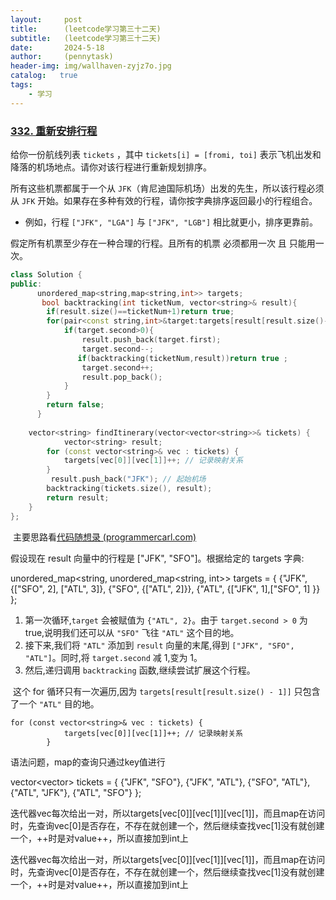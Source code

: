 ```yaml
---
layout:     post
title:      (leetcode学习第三十二天)
subtitle:   (leetcode学习第三十二天)
date:       2024-5-18
author:     (pennytask)
header-img: img/wallhaven-zyjz7o.jpg
catalog:   true
tags:
    - 学习
---
```

### [332. 重新安排行程](https://leetcode.cn/problems/reconstruct-itinerary/)

给你一份航线列表 `tickets` ，其中 `tickets[i] = [fromi, toi]` 表示飞机出发和降落的机场地点。请你对该行程进行重新规划排序。

所有这些机票都属于一个从 `JFK`（肯尼迪国际机场）出发的先生，所以该行程必须从 `JFK` 开始。如果存在多种有效的行程，请你按字典排序返回最小的行程组合。

- 例如，行程 `["JFK", "LGA"]` 与 `["JFK", "LGB"]` 相比就更小，排序更靠前。

假定所有机票至少存在一种合理的行程。且所有的机票 必须都用一次 且 只能用一次。

 

```c++
class Solution {
public:
      unordered_map<string,map<string,int>> targets;
       bool backtracking(int ticketNum, vector<string>& result){
        if(result.size()==ticketNum+1)return true;
        for(pair<const string,int>&target:targets[result[result.size()-1]]){
            if(target.second>0){
                result.push_back(target.first);
                target.second--;
               if(backtracking(ticketNum,result))return true ;
                target.second++;
                result.pop_back();
            }
        }
        return false;
      }
    
    vector<string> findItinerary(vector<vector<string>>& tickets) {
            vector<string> result;
        for (const vector<string>& vec : tickets) {
            targets[vec[0]][vec[1]]++; // 记录映射关系
        }
         result.push_back("JFK"); // 起始机场
        backtracking(tickets.size(), result);
        return result;
    }
};
```

​      主要思路看[代码随想录 (programmercarl.com)](https://programmercarl.com/0332.重新安排行程.html#思路)

  

假设现在 result 向量中的行程是 ["JFK", "SFO"]。根据给定的 targets 字典:

unordered_map<string, unordered_map<string, int>> targets = {
    {"JFK", {["SFO", 2], ["ATL", 3]},
    {"SFO", {["ATL", 2]}},
    {"ATL", {["JFK", 1],["SFO", 1] }}
};

1. 第一次循环,`target` 会被赋值为 `{"ATL", 2}`。由于 `target.second > 0` 为 true,说明我们还可以从 `"SFO"` 飞往 `"ATL"` 这个目的地。
2. 接下来,我们将 `"ATL"` 添加到 `result` 向量的末尾,得到 `["JFK", "SFO", "ATL"]`。同时,将 `target.second` 减 1,变为 1。
3. 然后,递归调用 `backtracking` 函数,继续尝试扩展这个行程。

​       这个 for 循环只有一次遍历,因为 `targets[result[result.size() - 1]]` 只包含了一个 `"ATL"` 目的地。





```
for (const vector<string>& vec : tickets) {
            targets[vec[0]][vec[1]]++; // 记录映射关系
        }
```

   语法问题，map的查询只通过key值进行

vector<vector<string>> tickets = {
    {"JFK", "SFO"},
    {"JFK", "ATL"},
    {"SFO", "ATL"},
    {"ATL", "JFK"},
    {"ATL", "SFO"}
};

​    迭代器vec每次给出一对，所以targets[vec[0]][vec[1]][vec[1]]，而且map在访问时，先查询vec[0]是否存在，不存在就创建一个，然后继续查找vec[1]没有就创建一个，++时是对value++，所以直接加到int上




​    迭代器vec每次给出一对，所以targets[vec[0]][vec[1]][vec[1]]，而且map在访问时，先查询vec[0]是否存在，不存在就创建一个，然后继续查找vec[1]没有就创建一个，++时是对value++，所以直接加到int上
